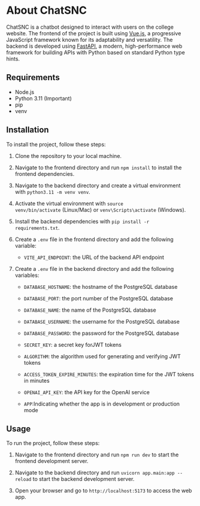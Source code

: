 # About ChatSNC

ChatSNC is a chatbot designed to interact with users on the college
website. The frontend of the project is built using [Vue.js](https://vuejs.org/guide/introduction.html), a progressive JavaScript framework known for its adaptability and versatility. The backend is developed using [FastAPI](https://fastapi.tiangolo.com/tutorial/), a modern, high-performance web framework for building APIs with Python based on standard Python type hints.

## Requirements

- Node.js
- Python 3.11 (Important)
- pip
- venv

## Installation

To install the project, follow these steps:

1. Clone the repository to your local machine.

2. Navigate to the frontend directory and run `npm install` to install the frontend dependencies.

3. Navigate to the backend directory and create a virtual environment with `python3.11 -m venv venv`.

4. Activate the virtual environment with `source venv/bin/activate` (Linux/Mac) or `venv\Scripts\activate` (Windows).

5. Install the backend dependencies with `pip install -r requirements.txt`.

6. Create a `.env` file in the frontend directory and add the following variable:

   - `VITE_API_ENDPOINT`: the URL of the backend API endpoint

7. Create a `.env` file in the backend directory and add the following variables:

   - `DATABASE_HOSTNAME`: the hostname of the PostgreSQL database

   - `DATABASE_PORT`: the port number of the PostgreSQL database

   - `DATABASE_NAME`: the name of the PostgreSQL database

   - `DATABASE_USERNAME`: the username for the PostgreSQL database

   - `DATABASE_PASSWORD`: the password for the PostgreSQL database

   - `SECRET_KEY`: a secret key forJWT tokens

   - `ALGORITHM`: the algorithm used for generating and verifying JWT tokens

   - `ACCESS_TOKEN_EXPIRE_MINUTES`: the expiration time for the JWT tokens in minutes

   - `OPENAI_API_KEY`: the API key for the OpenAI service

   - `APP`:Indicating whether the app is in development or production mode

## Usage

To run the project, follow these steps:

1. Navigate to the frontend directory and run `npm run dev` to start the frontend development server.

2. Navigate to the backend directory and run `uvicorn app.main:app --reload` to start the backend development server.

3. Open your browser and go to `http://localhost:5173` to access the web app.
